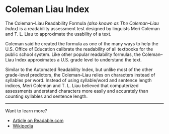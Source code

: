 # Coleman Liau Index
The Coleman–Liau Readability Formula _(also known as The Coleman–Liau Index)_ is a readability assessment test designed by linguists Meri Coleman and T. L. Liau to approximate the usability of a text.

Coleman said he created the formula as one of the many ways to help the U.S. Office of Education calibrate the readability of all textbooks for the public school system. Like other popular readability formulas, the Coleman–Liau Index approximates a U.S. grade level to understand the text.

Similar to the Automated Readability Index, but unlike most of the other grade-level predictors, the Coleman–Liau relies on characters instead of syllables per word. Instead of using syllable/word and sentence length indices, Meri Coleman and T. L. Liau believed that computerized assessments understand characters more easily and accurately than counting syllables and sentence length.

<hr/>

Want to learn more?<br/>
- <a target="_blank" href="https://readable.com/blog/the-coleman-liau-index/">Article on Readable.com</a>
- <a target="_blank" href="https://en.wikipedia.org/wiki/Coleman%E2%80%93Liau_index">Wikipedia</a>
